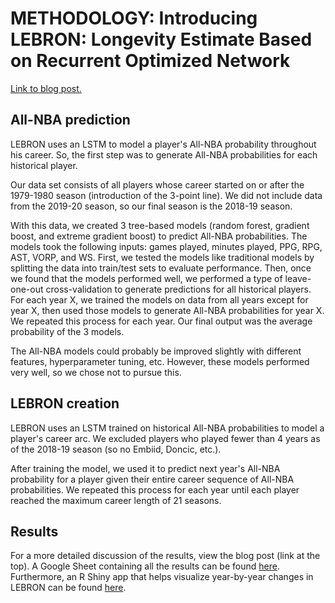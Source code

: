 # METHODOLOGY: Introducing LEBRON: Longevity Estimate Based on Recurrent Optimized Network

[Link to blog post.](https://dribbleanalytics.blog/2020/06/lebron-longevity-metric/)

## All-NBA prediction

LEBRON uses an LSTM to model a player's All-NBA probability throughout his career. So, the first step was to generate All-NBA probabilities for each historical player.

Our data set consists of all players whose career started on or after the 1979-1980 season (introduction of the 3-point line). We did not include data from the 2019-20 season, so our final season is the 2018-19 season.

With this data, we created 3 tree-based models (random forest, gradient boost, and extreme gradient boost) to predict All-NBA probabilities. The models took the following inputs: games played, minutes played, PPG, RPG, AST, VORP, and WS. First, we tested the models like traditional models by splitting the data into train/test sets to evaluate performance. Then, once we found that the models performed well, we performed a type of leave-one-out cross-validation to generate predictions for all historical players. For each year X, we trained the models on data from all years except for year X, then used those models to generate All-NBA probabilities for year X. We repeated this process for each year. Our final output was the average probability of the 3 models.

The All-NBA models could probably be improved slightly with different features, hyperparameter tuning, etc. However, these models performed very well, so we chose not to pursue this.

## LEBRON creation

LEBRON uses an LSTM trained on historical All-NBA probabilities to model a player's career arc. We excluded players who played fewer than 4 years as of the 2018-19 season (so no Embiid, Doncic, etc.).

After training the model, we used it to predict next year's All-NBA probability for a player given their entire career sequence of All-NBA probabilities. We repeated this process for each year until each player reached the maximum career length of 21 seasons.

## Results

For a more detailed discussion of the results, view the blog post (link at the top). A Google Sheet containing all the results can be found [here](https://docs.google.com/spreadsheets/d/1fEZt05UYflNOvSE-2UDipWR1PN61dtVmbrlqJ-nz54o/edit#gid=0). Furthermore, an R Shiny app that helps visualize year-by-year changes in LEBRON can be found [here](https://dribbleanalytics.shinyapps.io/lebron-longevity-estimate/).
